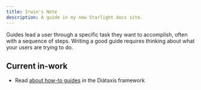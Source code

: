 ```yaml
---
title: Irwin's Note
description: A guide in my new Starlight docs site.
---
```


Guides lead a user through a specific task they want to accomplish, often with a sequence of steps.
Writing a good guide requires thinking about what your users are trying to do.

## Current in-work

- Read [about how-to guides](https://diataxis.fr/how-to-guides/) in the Diátaxis framework
